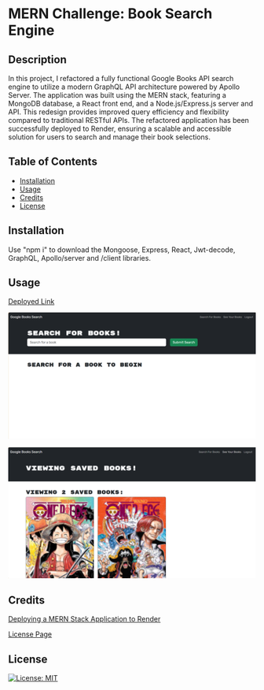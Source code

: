 # MERN Challenge: Book Search Engine

## Description

In this project, I refactored a fully functional Google Books API search engine to utilize a modern GraphQL API architecture powered by Apollo Server. The application was built using the MERN stack, featuring a MongoDB database, a React front end, and a Node.js/Express.js server and API. This redesign provides improved query efficiency and flexibility compared to traditional RESTful APIs. The refactored application has been successfully deployed to Render, ensuring a scalable and accessible solution for users to search and manage their book selections.

## Table of Contents

- [Installation](#installation)
- [Usage](#usage)
- [Credits](#credits)
- [License](#license)

## Installation

Use "npm i" to download the Mongoose, Express, React, Jwt-decode, GraphQL, Apollo/server and /client libraries.

## Usage

<a href="https://module-21-challenge-a0nq.onrender.com">Deployed Link</a> 

![Photo of application usage](./Assets/photos/bookSearchHomepage.png)

![Photo of application usage](./Assets/photos/savedBooksPage.png)

## Credits

<a href="https://coding-boot-camp.github.io/full-stack/render/deploy-mern-stack-with-render-guide">Deploying a MERN Stack Application to Render</a> 

<a href="https://gist.github.com/lukas-h/2a5d00690736b4c3a7ba">License Page</a> 

## License

[![License: MIT](https://img.shields.io/badge/License-MIT-yellow.svg)](https://opensource.org/licenses/MIT)
